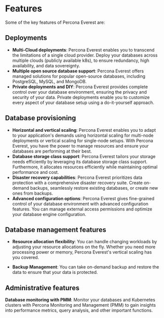 # Features

Some of the key features of Percona Everest are:

## Deployments

- **Multi-Cloud deployments**: Percona Everest enables you to transcend the limitations of a single cloud provider. Deploy your databases across multiple clouds (publicly available k8s), to ensure redundancy, high availability, and data sovereignty.
- **Multiple open source database support**: Percona Everest offers managed solutions for popular open-source databases, including PostgreSQL, MySQL, and MongoDB.
- **Private deployments and DIY**: Percona Everest provides complete control over your database environment, ensuring the privacy and security of your data. Private deployments enable you to customize every aspect of your database setup using a do-it-yourself approach.

## Database provisioning

* **Horizontal and vertical scaling**: Percona Everest enables you to adapt to your application's demands using horizontal scaling for multi-node deployments or vertical scaling for single-node setups. With Percona Everest, you have the power to manage resources and ensure your databases are performing at their best.
* **Database storage class support**: Percona Everest tailors your storage needs efficiently by leveraging its database storage class support. Furthermore, it allocates resources efficiently while maintaining optimal performance and cost.    
* **Disaster recovery capabilities**: Percona Everest prioritizes data protection with a comprehensive disaster recovery suite. Create on-demand backups, seamlessly restore existing databases, or create new ones from backups.
* **Advanced configuration options**: Percona Everest gives fine-grained control of your database environment with advanced configuration features. You can manage external access permissions and optimize your database engine configuration.

## Database management features

* **Resource allocation flexibility**: You can handle changing workloads by adjusting your resource allocations on the fly. Whether you need more processing power or memory, Percona Everest's vertical scaling has you covered.

* **Backup Management**: You can take on-demand backup and restore the data to ensure that your data is protected.

## Administrative features

**Database monitoring with PMM**: Monitor your databases and Kubernetes clusters with Percona Monitoring and Management (PMM) to gain insights into performance metrics, query analysis, and other important functions.